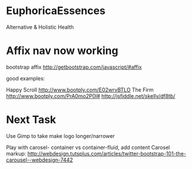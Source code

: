 EuphoricaEssences
=================
Alternative & Holistic Health

Affix nav now working 
=====================
bootstrap affix http://getbootstrap.com/javascript/#affix

good examples:

Happy Scroll http://www.bootply.com/E02wrvBTLO
The Firm http://www.bootply.com/PrA0mo2P0l#
http://jsfiddle.net/skelly/df8tb/

Next Task 
=========
Use Gimp to take make logo longer/narrower

Play with carosel- container vs container-fluid, add content
Carosel markup: http://webdesign.tutsplus.com/articles/twitter-bootstrap-101-the-carousel--webdesign-7442


